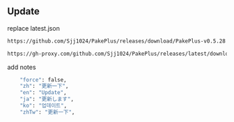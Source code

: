 ## Update

replace latest.json 
```bash
https://github.com/Sjj1024/PakePlus/releases/download/PakePlus-v0.5.28

https://gh-proxy.com/github.com/Sjj1024/PakePlus/releases/latest/download
```

add notes
```bash
    "force": false,
    "zh": "更新一下",
    "en": "Update",
    "ja": "更新します",
    "ko": "업데이트",
    "zhTw": "更新一下",
```